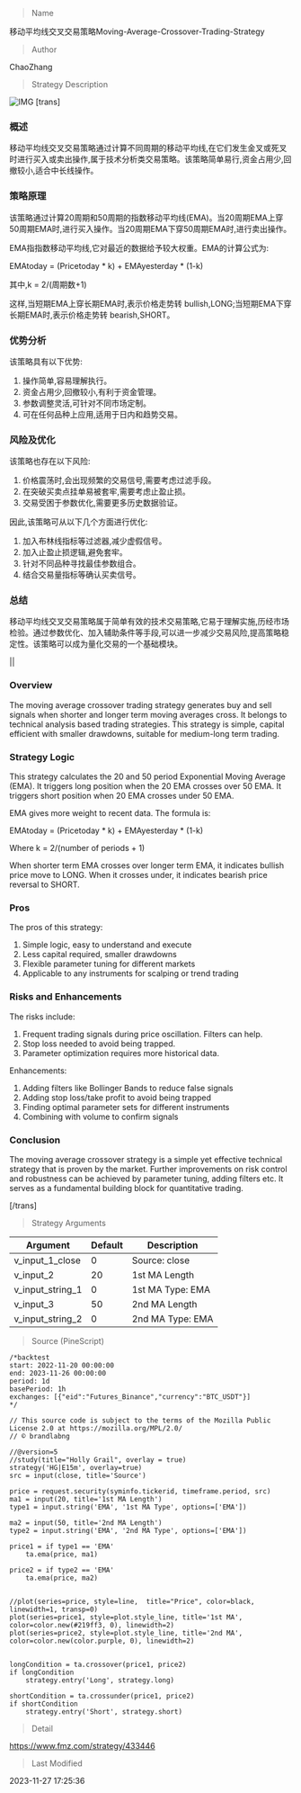 
> Name

移动平均线交叉交易策略Moving-Average-Crossover-Trading-Strategy

> Author

ChaoZhang

> Strategy Description

![IMG](https://www.fmz.com/upload/asset/1c0b459113bd7fc17e4.png)
[trans]

### 概述

移动平均线交叉交易策略通过计算不同周期的移动平均线,在它们发生金叉或死叉时进行买入或卖出操作,属于技术分析类交易策略。该策略简单易行,资金占用少,回撤较小,适合中长线操作。

### 策略原理  

该策略通过计算20周期和50周期的指数移动平均线(EMA)。当20周期EMA上穿50周期EMA时,进行买入操作。当20周期EMA下穿50周期EMA时,进行卖出操作。

EMA指指数移动平均线,它对最近的数据给予较大权重。EMA的计算公式为:

EMAtoday = (Pricetoday * k) + EMAyesterday * (1-k)

其中,k = 2/(周期数+1)

这样,当短期EMA上穿长期EMA时,表示价格走势转 bullish,LONG;当短期EMA下穿长期EMA时,表示价格走势转 bearish,SHORT。

### 优势分析

该策略具有以下优势:

1. 操作简单,容易理解执行。
2. 资金占用少,回撤较小,有利于资金管理。
3. 参数调整灵活,可针对不同市场定制。
4. 可在任何品种上应用,适用于日内和趋势交易。

### 风险及优化

该策略也存在以下风险:  

1. 价格震荡时,会出现频繁的交易信号,需要考虑过滤手段。
2. 在突破买卖点挂单易被套牢,需要考虑止盈止损。 
3. 交易受困于参数优化,需要更多历史数据验证。

因此,该策略可从以下几个方面进行优化:

1. 加入布林线指标等过滤器,减少虚假信号。
2. 加入止盈止损逻辑,避免套牢。
3. 针对不同品种寻找最佳参数组合。
4. 结合交易量指标等确认买卖信号。

### 总结

移动平均线交叉交易策略属于简单有效的技术交易策略,它易于理解实施,历经市场检验。通过参数优化、加入辅助条件等手段,可以进一步减少交易风险,提高策略稳定性。该策略可以成为量化交易的一个基础模块。

||

### Overview

The moving average crossover trading strategy generates buy and sell signals when shorter and longer term moving averages cross. It belongs to technical analysis based trading strategies. This strategy is simple, capital efficient with smaller drawdowns, suitable for medium-long term trading.  

### Strategy Logic

This strategy calculates the 20 and 50 period Exponential Moving Average (EMA). It triggers long position when the 20 EMA crosses over 50 EMA. It triggers short position when 20 EMA crosses under 50 EMA.

EMA gives more weight to recent data. The formula is:

EMAtoday = (Pricetoday * k) + EMAyesterday * (1-k)

Where k = 2/(number of periods + 1)

When shorter term EMA crosses over longer term EMA, it indicates bullish price move to LONG. When it crosses under, it indicates bearish price reversal to SHORT.

### Pros  

The pros of this strategy:

1. Simple logic, easy to understand and execute
2. Less capital required, smaller drawdowns  
3. Flexible parameter tuning for different markets
4. Applicable to any instruments for scalping or trend trading

### Risks and Enhancements 

The risks include: 

1. Frequent trading signals during price oscillation. Filters can help.
2. Stop loss needed to avoid being trapped.
3. Parameter optimization requires more historical data.

Enhancements:

1. Adding filters like Bollinger Bands to reduce false signals
2. Adding stop loss/take profit to avoid being trapped
3. Finding optimal parameter sets for different instruments  
4. Combining with volume to confirm signals

### Conclusion  

The moving average crossover strategy is a simple yet effective technical strategy that is proven by the market. Further improvements on risk control and robustness can be achieved by parameter tuning, adding filters etc. It serves as a fundamental building block for quantitative trading.

[/trans]

> Strategy Arguments



|Argument|Default|Description|
|----|----|----|
|v_input_1_close|0|Source: close|high|low|open|hl2|hlc3|hlcc4|ohlc4|
|v_input_2|20|1st MA Length|
|v_input_string_1|0|1st MA Type: EMA|
|v_input_3|50|2nd MA Length|
|v_input_string_2|0|2nd MA Type: EMA|


> Source (PineScript)

``` pinescript
/*backtest
start: 2022-11-20 00:00:00
end: 2023-11-26 00:00:00
period: 1d
basePeriod: 1h
exchanges: [{"eid":"Futures_Binance","currency":"BTC_USDT"}]
*/

// This source code is subject to the terms of the Mozilla Public License 2.0 at https://mozilla.org/MPL/2.0/
// © brandlabng

//@version=5
//study(title="Holly Grail", overlay = true)
strategy('HG|E15m', overlay=true)
src = input(close, title='Source')

price = request.security(syminfo.tickerid, timeframe.period, src)
ma1 = input(20, title='1st MA Length')
type1 = input.string('EMA', '1st MA Type', options=['EMA'])

ma2 = input(50, title='2nd MA Length')
type2 = input.string('EMA', '2nd MA Type', options=['EMA'])

price1 = if type1 == 'EMA'
    ta.ema(price, ma1)

price2 = if type2 == 'EMA'
    ta.ema(price, ma2)


//plot(series=price, style=line,  title="Price", color=black, linewidth=1, transp=0)
plot(series=price1, style=plot.style_line, title='1st MA', color=color.new(#219ff3, 0), linewidth=2)
plot(series=price2, style=plot.style_line, title='2nd MA', color=color.new(color.purple, 0), linewidth=2)


longCondition = ta.crossover(price1, price2)
if longCondition
    strategy.entry('Long', strategy.long)

shortCondition = ta.crossunder(price1, price2)
if shortCondition
    strategy.entry('Short', strategy.short)
```

> Detail

https://www.fmz.com/strategy/433446

> Last Modified

2023-11-27 17:25:36
